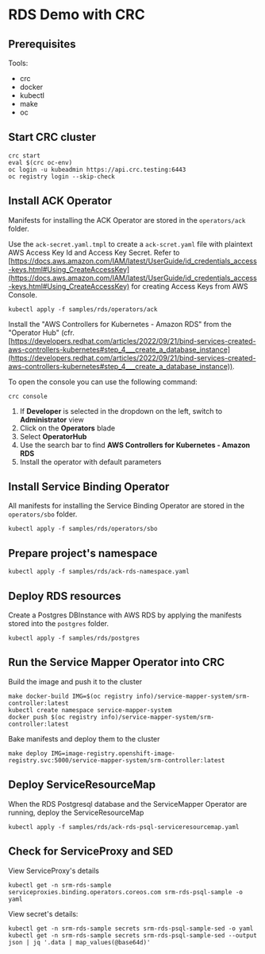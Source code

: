 # RDS Demo with CRC

## Prerequisites

Tools:

- crc
- docker
- kubectl
- make
- oc

## Start CRC cluster

```
crc start
eval $(crc oc-env)
oc login -u kubeadmin https://api.crc.testing:6443
oc registry login --skip-check
```

## Install ACK Operator

Manifests for installing the ACK Operator are stored in the `operators/ack` folder.

Use the `ack-secret.yaml.tmpl` to create a `ack-scret.yaml` file with plaintext AWS Access Key Id and Access Key Secret.
Refer to [https://docs.aws.amazon.com/IAM/latest/UserGuide/id_credentials_access-keys.html#Using_CreateAccessKey](https://docs.aws.amazon.com/IAM/latest/UserGuide/id_credentials_access-keys.html#Using_CreateAccessKey) for creating Access Keys from AWS Console.

```
kubectl apply -f samples/rds/operators/ack
```

Install the "AWS Controllers for Kubernetes - Amazon RDS" from the "Operator Hub" (cfr. [https://developers.redhat.com/articles/2022/09/21/bind-services-created-aws-controllers-kubernetes#step_4___create_a_database_instance](https://developers.redhat.com/articles/2022/09/21/bind-services-created-aws-controllers-kubernetes#step_4___create_a_database_instance)).

To open the console you can use the following command:

```
crc console
```

1. If **Developer** is selected in the dropdown on the left, switch to **Administrator** view
2. Click on the **Operators** blade
3. Select **OperatorHub**
4. Use the search bar to find **AWS Controllers for Kubernetes - Amazon RDS**
5. Install the operator with default parameters

## Install Service Binding Operator

All manifests for installing the Service Binding Operator are stored in the `operators/sbo` folder.

```
kubectl apply -f samples/rds/operators/sbo
```

## Prepare project's namespace

```
kubectl apply -f samples/rds/ack-rds-namespace.yaml
```

## Deploy RDS resources

Create a Postgres DBInstance with AWS RDS by applying the manifests stored into the `postgres` folder.

```
kubectl apply -f samples/rds/postgres
```

## Run the Service Mapper Operator into CRC

Build the image and push it to the cluster

```
make docker-build IMG=$(oc registry info)/service-mapper-system/srm-controller:latest
kubectl create namespace service-mapper-system
docker push $(oc registry info)/service-mapper-system/srm-controller:latest
```

Bake manifests and deploy them to the cluster

```
make deploy IMG=image-registry.openshift-image-registry.svc:5000/service-mapper-system/srm-controller:latest
```

## Deploy ServiceResourceMap

When the RDS Postgresql database and the ServiceMapper Operator are running, deploy the ServiceResourceMap

```
kubectl apply -f samples/rds/ack-rds-psql-serviceresourcemap.yaml
```

## Check for ServiceProxy and SED

View ServiceProxy's details

```
kubectl get -n srm-rds-sample serviceproxies.binding.operators.coreos.com srm-rds-psql-sample -o yaml
```

View secret's details:

```
kubectl get -n srm-rds-sample secrets srm-rds-psql-sample-sed -o yaml
kubectl get -n srm-rds-sample secrets srm-rds-psql-sample-sed --output json | jq '.data | map_values(@base64d)'
```

